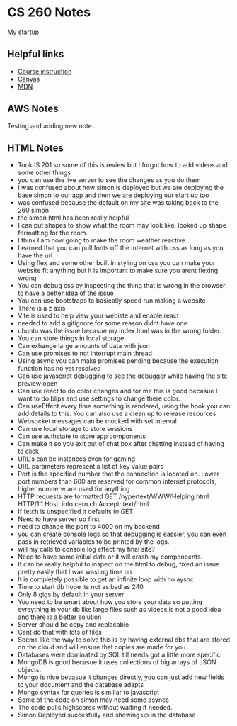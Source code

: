 # CS 260 Notes

[My startup](https://simon.cs260.click)

## Helpful links

- [Course instruction](https://github.com/webprogramming260)
- [Canvas](https://byu.instructure.com)
- [MDN](https://developer.mozilla.org)

## AWS Notes

Testing and adding new note...


## HTML Notes

- Took IS 201 so some of this is review but I forgot how to add videos and some other things
- you can use the live server to see the changes as you do them
- I was confused about how simon is deployed but we are deploying the base simon to our app and then we are deploying our start up too
- was confused because the default on my site was taking back to the 260 simon
- the simon html has been really helpful
- I can put shapes to show what the room may look like, looked up shape formatting for the room.
- I think I am now going to make the room weather reactive.
- Learned that you can pull fonts off the internet with css as long as you have the url
- Using flex and some other built in styling on css you can make your website fit anything but it is important to make sure you arent flexing wrong
- You can debug css by inspecting the thing that is wrong in the browser to have a better idea of the issue
- You can use bootstraps to basically speed run making a website
- There is a z axis
- Vite is used to help view your webiste and enable react
- needed to add a gitignore for some reason didnt have one
- ubuntu was the issue becasue my index.html was in the wrong folder. 
- You can store things in local storage
- Can exhange large amounts of data with json
- Can use promises to not interrupt main thread
- Using async you can make promises pending because the execution function has no yet resolved
- Can use javascript debugging to see the debugger while having the site preview open
- Can use react to do color changes and for me this is good becasue I want to do blips and use settings to change there color.
- Can useEffect every time something is rendered, using the hook you can add details to this. You can also use a clean up to release resources
- Websocket messages can be mocked with set interval
- Can use local storage to store sessions
- Can use authstate to store app components
- Can make it so you exit out of chat box after chatting instead of having to click
- URL's can be instances even for gaming 
- URL parameters represent a list of key value pairs
- Port is the specified number that the connection is located on. Lower port numbers than 600 are reserved for common internet protocols, higher numnerw are used for anything
- HTTP requests are formatted GET /hypertext/WWW/Helping.html HTTP/1.1
Host: info.cern.ch
Accept: text/html
- If fetch is unspecified it defaults to GET
- Need to have server up first
- need to change the port to 4000 on my backend
- you can create console logs so that debugging is eassier, you can even pass in retrieved variables to be printed by the logs. 
- will my calls to console log effect my final site? 
- Need to have some initial data or it will crash my componeents. 
- It can be really helpful to inspect on the html to debug, fixed an issue pretty easily that I was wasting time on
- It is completely possible to get an infinite loop with no aysnc
- Time to start db hope its not as bad as 240 
- Only 8 gigs by default in your server
- You need to be smart about how you store your data so putting evreything in your db like large files such as videos is not a good idea and there is a better solution
- Server should be copy and replacable
- Cant do that with lots of files
- Seems like the way to solve this is by having external dbs that are stored on the cloud and will ensure that copies are made for you. 
- Databases were dominated by SQL till needs got a little more specific
- MongoDB is good becasue it uses collections of big arrays of JSON objects. 
- Mongo is nice becasue it changes directly, you can just add new fields to your document and the database adapts
- Mongo syntax for queries is simillar to javascript
- Some of the code on simon may need some asyncs 
- The code pulls highscores without waiting if needed. 
- Simon Deployed succesfully and showing up in the database






